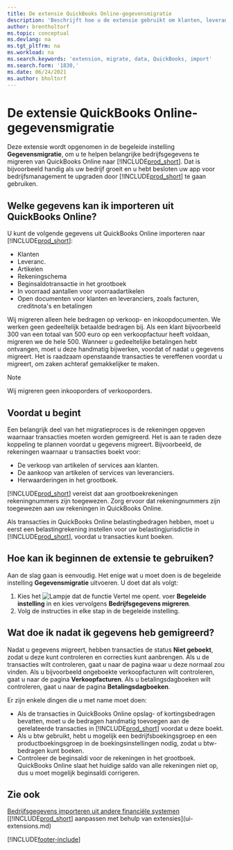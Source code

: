 ```yaml
---
title: De extensie QuickBooks Online-gegevensmigratie
description: 'Beschrijft hoe u de extensie gebruikt om klanten, leveranciers, artikelen en rekeningen van QuickBooks Online naar Business Central te migreren.'
author: brentholtorf
ms.topic: conceptual
ms.devlang: na
ms.tgt_pltfrm: na
ms.workload: na
ms.search.keywords: 'extension, migrate, data, QuickBooks, import'
ms.search.form: '1830,'
ms.date: 06/24/2021
ms.author: bholtorf
---
```


# <a name="the-quickbooks-online-data-migration-extension"></a>De extensie QuickBooks Online-gegevensmigratie

Deze extensie wordt opgenomen in de begeleide instelling **Gegevensmigratie**, om u te helpen belangrijke bedrijfsgegevens te migreren van QuickBooks Online naar [!INCLUDE[prod_short](includes/prod_short.md)]. Dat is bijvoorbeeld handig als uw bedrijf groeit en u hebt besloten uw app voor bedrijfsmanagement te upgraden door [!INCLUDE[prod_short](includes/prod_short.md)] te gaan gebruiken.

## <a name="what-data-can-i-import-from-quickbooks-online"></a>Welke gegevens kan ik importeren uit QuickBooks Online?

U kunt de volgende gegevens uit QuickBooks Online importeren naar [!INCLUDE[prod_short](includes/prod_short.md)]:  

* Klanten
* Leveranc.
* Artikelen
* Rekeningschema
* Beginsaldotransactie in het grootboek
* In voorraad aantallen voor voorraadartikelen
* Open documenten voor klanten en leveranciers, zoals facturen, creditnota's en betalingen

Wij migreren alleen hele bedragen op verkoop- en inkoopdocumenten. We werken geen gedeeltelijk betaalde bedragen bij. Als een klant bijvoorbeeld 300 van een totaal van 500 euro op een verkoopfactuur heeft voldaan, migreren we de hele 500. Wanneer u gedeeltelijke betalingen hebt ontvangen, moet u deze handmatig bijwerken, voordat of nadat u gegevens migreert. Het is raadzaam openstaande transacties te vereffenen voordat u migreert, om zaken achteraf gemakkelijker te maken.

> [!NOTE]  
> Wij migreren geen inkooporders of verkooporders.

## <a name="before-you-start"></a>Voordat u begint

Een belangrijk deel van het migratieproces is de rekeningen opgeven waarnaar transacties moeten worden gemigreerd. Het is aan te raden deze koppeling te plannen voordat u gegevens migreert. Bijvoorbeeld, de rekeningen waarnaar u transacties boekt voor:  

* De verkoop van artikelen of services aan klanten.
* De aankoop van artikelen of services van leveranciers.  
* Herwaarderingen in het grootboek.  

[!INCLUDE[prod_short](includes/prod_short.md)] vereist dat aan grootboekrekeningen rekeningnummers zijn toegewezen. Zorg ervoor dat rekeningnummers zijn toegewezen aan uw rekeningen in QuickBooks Online.

Als transacties in QuickBooks Online belastingbedragen hebben, moet u eerst een belastingrekening instellen voor uw belastingjurisdictie in [!INCLUDE[prod_short](includes/prod_short.md)], voordat u transacties kunt boeken.

## <a name="how-do-i-start-using-the-extension"></a>Hoe kan ik beginnen de extensie te gebruiken?

Aan de slag gaan is eenvoudig. Het enige wat u moet doen is de begeleide instelling **Gegevensmigratie** uitvoeren. U doet dat als volgt:

1. Kies het ![Lampje dat de functie Vertel me opent.](media/ui-search/search_small.png "Vertel me wat u wilt doen") voer **Begeleide instelling** in en kies vervolgens **Bedrijfsgegevens migreren**.
2. Volg de instructies in elke stap in de begeleide instelling.

## <a name="what-do-i-do-after-i-migrate-data"></a>Wat doe ik nadat ik gegevens heb gemigreerd?

Nadat u gegevens migreert, hebben transacties de status **Niet geboekt**, zodat u deze kunt controleren en correcties kunt aanbrengen. Als u de transacties wilt controleren, gaat u naar de pagina waar u deze normaal zou vinden. Als u bijvoorbeeld ongeboekte verkoopfacturen wilt controleren, gaat u naar de pagina **Verkoopfacturen**. Als u betalingsdagboeken wilt controleren, gaat u naar de pagina **Betalingsdagboeken**.  

Er zijn enkele dingen die u met name moet doen:

* Als de transacties in QuickBooks Online opslag- of kortingsbedragen bevatten, moet u de bedragen handmatig toevoegen aan de gerelateerde transacties in [!INCLUDE[prod_short](includes/prod_short.md)] voordat u deze boekt.
* Als u btw gebruikt, hebt u mogelijk een bedrijfsboekingsgroep en een productboekingsgroep in de boekingsinstellingen nodig, zodat u btw-bedragen kunt boeken.
* Controleer de beginsaldi voor de rekeningen in het grootboek. QuickBooks Online slaat het huidige saldo van alle rekeningen niet op, dus u moet mogelijk beginsaldi corrigeren.

## <a name="see-also"></a>Zie ook

[Bedrijfsgegevens importeren uit andere financiële systemen](across-import-data-configuration-packages.md)  
[[!INCLUDE[prod_short](includes/prod_short.md)] aanpassen met behulp van extensies](ui-extensions.md)  

[!INCLUDE[footer-include](includes/footer-banner.md)]
